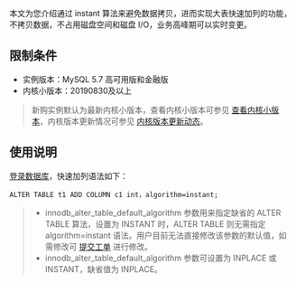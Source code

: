 本文为您介绍通过 instant 算法来避免数据拷贝，进而实现大表快速加列的功能，不拷贝数据，不占用磁盘空间和磁盘 I/O，业务高峰期可以实时变更。

## 限制条件
- 实例版本：MySQL 5.7 高可用版和金融版
- 内核小版本：20190830及以上
>新购实例默认为最新内核小版本，查看内核小版本可参见 [查看内核小版本](https://intl.cloud.tencent.com/document/product/236/35995)，内核版本更新情况可参见 [内核版本更新动态](https://intl.cloud.tencent.com/document/product/236/35989)。

## 使用说明
[登录数据库](https://intl.cloud.tencent.com/document/product/236/3130)，快速加列语法如下：
```
ALTER TABLE t1 ADD COLUMN c1 int，algorithm=instant;
```
>
>- innodb_alter_table_default_algorithm 参数用来指定缺省的 ALTER TABLE 算法，设置为 INSTANT 时，ALTER TABLE 则无需指定 algorithm=instant 语法。用户目前无法直接修改该参数的默认值，如需修改可 [提交工单](https://console.cloud.tencent.com/workorder/category) 进行修改。
>- innodb_alter_table_default_algorithm 参数可设置为 INPLACE 或 INSTANT，缺省值为 INPLACE。

